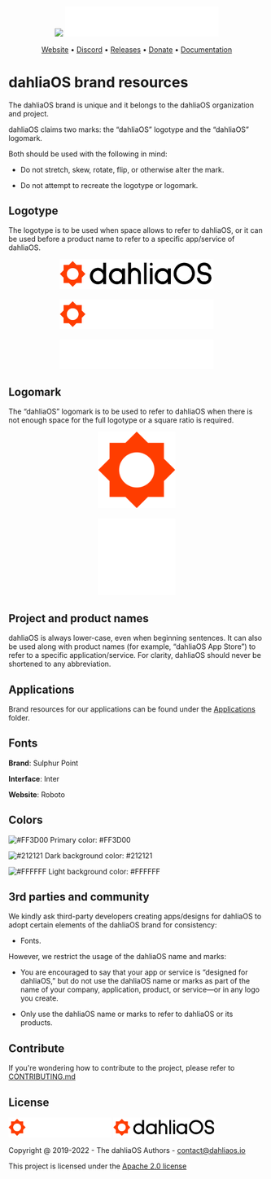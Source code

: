 <p align="center">
  <img width="60%" src="dahliaOS/logotype/svg/logotype.svg#gh-light-mode-only"/>
  <img width="60%" src="dahliaOS/logotype/svg/logotype-monochrome.svg#gh-dark-mode-only"/>
</p>

<p align="center">
<a href="https://dahliaos.io">Website</a> •
<a href="https://dahliaos.io/discord">Discord</a> •
<a href="https://dahliaos.io/download">Releases</a> •
<a href="https://dahliaos.io/donate">Donate</a> •
<a href="https://docs.dahliaos.io">Documentation</a>

# dahliaOS brand resources

The dahliaOS brand is unique and it belongs to the dahliaOS organization and project.

dahliaOS claims two marks: the “dahliaOS” logotype and the “dahliaOS” logomark.

Both should be used with the following in mind:

* Do not stretch, skew, rotate, flip, or otherwise alter the mark.

* Do not attempt to recreate the logotype or logomark.

## Logotype

The logotype is to be used when space allows to refer to dahliaOS, or it can be used before a product name to refer to a specific app/service of dahliaOS.

<p align="center">
  <img width="60%" src="dahliaOS/logotype/svg/logotype-light.svg"/>
  <br/>
  <br/>
  <img width="60%" src="dahliaOS/logotype/svg/logotype-dark.svg"/>
  <br/>
  <br/>
  <img width="60%" src="dahliaOS/logotype/svg/logotype-monochrome.svg"/>
</p>

## Logomark

The “dahliaOS” logomark is to be used to refer to dahliaOS when there is not enough space for the full logotype or a square ratio is required.

<p align="center">
  <img width="30%" src="dahliaOS/logomark/svg/logomark.svg"/>
  <br/>
  <br/>
  <img width="30%" src="dahliaOS/logomark/svg/logomark-monochrome.svg"/>
</p>

## Project and product names

dahliaOS is always lower-case, even when beginning sentences.
It can also be used along with product names (for example, “dahliaOS App Store”) to refer to a specific application/service.
For clarity, dahliaOS should never be shortened to any abbreviation.

## Applications

Brand resources for our applications can be found under the [Applications](Applications/) folder.

## Fonts

**Brand**: Sulphur Point

**Interface**: Inter

**Website**: Roboto

## Colors

![#FF3D00](https://via.placeholder.com/15/FF3D00/FF3D00.png) Primary color: #FF3D00

![#212121](https://via.placeholder.com/15/212121/212121.png) Dark background color: #212121

![#FFFFFF](https://via.placeholder.com/15/FFFFFF/FFFFFF.png) Light background color: #FFFFFF

## 3rd parties and community

We kindly ask third-party developers creating apps/designs for dahliaOS to adopt certain elements of the dahliaOS brand for consistency:

* Fonts.

However, we restrict the usage of the dahliaOS name and marks:

* You are encouraged to say that your app or service is “designed for dahliaOS,” but do not use the dahliaOS name or marks as part of the name of your company, application, product, or service—or in any logo you create.

* Only use the dahliaOS name or marks to refer to dahliaOS or its products.

## Contribute

If you're wondering how to contribute to the project, please refer to [CONTRIBUTING.md](/CONTRIBUTING.md)

## License

<p align="left">
  <img width="40%" src="https://github.com/dahliaOS/brand/blob/main/dahliaOS/logotype/svg/logotype-dark.svg#gh-dark-mode-only"/>
  <img width="40%" src="https://github.com/dahliaOS/brand/blob/main/dahliaOS/logotype/svg/logotype-light.svg#gh-light-mode-only"/>
</p>

Copyright @ 2019-2022 - The dahliaOS Authors - contact@dahliaos.io

This project is licensed under the [Apache 2.0 license](/LICENSE)